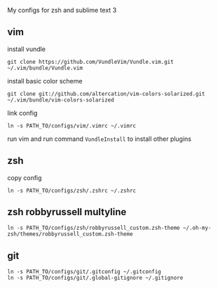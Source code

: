 My configs for zsh and sublime text 3

## vim

install vundle
```
git clone https://github.com/VundleVim/Vundle.vim.git ~/.vim/bundle/Vundle.vim
```
install basic color scheme
```
git clone git://github.com/altercation/vim-colors-solarized.git ~/.vim/bundle/vim-colors-solarized
```
link config
```
ln -s PATH_TO/configs/vim/.vimrc ~/.vimrc
```
run vim and run command `VundleInstall` to install other plugins

## zsh

copy config
```
ln -s PATH_TO/configs/zsh/.zshrc ~/.zshrc
```

## zsh robbyrussell multyline

```
ln -s PATH_TO/configs/zsh/robbyrussell_custom.zsh-theme ~/.oh-my-zsh/themes/robbyrussell_custom.zsh-theme
```

## git

```
ln -s PATH_TO/configs/git/.gitconfig ~/.gitconfig
ln -s PATH_TO/configs/git/.global-gitignore ~/.gitignore
```
